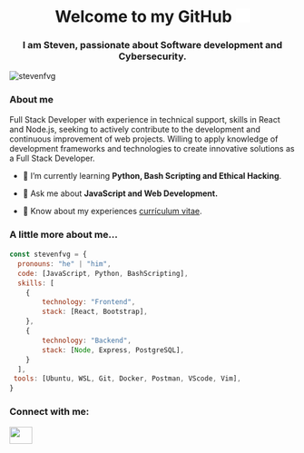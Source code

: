 
<h1 align="center">Welcome to my GitHub <img src="https://raw.githubusercontent.com/Delta456/Delta456/master/img/github.png" alt="github logo" width="25"></h1>
<h3 align="center">I am Steven, passionate about Software development and Cybersecurity.</h3>
<p align="left"> <img src="https://komarev.com/ghpvc/?username=stevenfvg&label=Profile%20views&color=0e75b6&style=flat" alt="stevenfvg" /></p>

### About me

Full Stack Developer with experience in technical support, skills in React and Node.js, seeking to actively contribute to the development and continuous improvement of web projects. Willing to apply knowledge of development frameworks and technologies to create innovative solutions as a Full Stack Developer.


- 🌱 I’m currently learning **Python, Bash Scripting and Ethical Hacking**.

- 💬 Ask me about **JavaScript and Web Development.**

- 📄 Know about my experiences [currículum vitae](https://stevenfvalladares.dev/).


### A little more about me...

```js
const stevenfvg = {
  pronouns: "he" | "him",
  code: [JavaScript, Python, BashScripting],
  skills: [
    {
        technology: "Frontend",
        stack: [React, Bootstrap],
    }, 
    {
        technology: "Backend",
        stack: [Node, Express, PostgreSQL],
    }
  ],
 tools: [Ubuntu, WSL, Git, Docker, Postman, VScode, Vim],
}
```
### Connect with me:
<p align="left">
    <a href="https://linkedin.com/in/stevenfvg" target="blank"><img align="center" src="https://raw.githubusercontent.com/rahuldkjain/github-profile-readme-generator/master/src/images/icons/Social/linked-in-alt.svg" height="30" width="40" /></a>
</p>





















